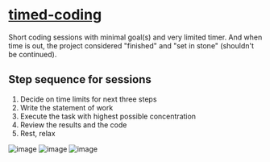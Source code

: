 # [timed-coding](https://github.com/UniBreakfast/timed-coding)

Short coding sessions with minimal goal(s) and very limited timer. And when time is out, the project considered "finished" and "set in stone" (shouldn't be continued).

## Step sequence for sessions

  1. Decide on time limits for next three steps
  2. Write the statement of work
  3. Execute the task with highest possible concentration
  4. Review the results and the code
  5. Rest, relax

![image](https://github.com/user-attachments/assets/721053ad-fa16-46f8-9253-ce5468d70152)
![image](https://github.com/user-attachments/assets/2dc30fcc-63ca-41fa-b962-63eec84724bd)
![image](https://github.com/user-attachments/assets/c4bab956-2840-4202-bcdb-1c8c715785b5)

